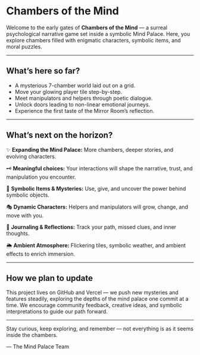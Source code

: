 # Chambers of the Mind

Welcome to the early gates of **Chambers of the Mind** — a surreal psychological narrative game set inside a symbolic Mind Palace. Here, you explore chambers filled with enigmatic characters, symbolic items, and moral puzzles.

---

## What’s here so far?

- A mysterious 7-chamber world laid out on a grid.
- Move your glowing player tile step-by-step.
- Meet manipulators and helpers through poetic dialogue.
- Unlock doors leading to non-linear emotional journeys.
- Experience the first taste of the Mirror Room’s reflection.

---

## What’s next on the horizon?

✨ **Expanding the Mind Palace:** More chambers, deeper stories, and evolving characters.

🗝️ **Meaningful choices:** Your interactions will shape the narrative, trust, and manipulation you encounter.

🧩 **Symbolic Items & Mysteries:** Use, give, and uncover the power behind symbolic objects.

🎭 **Dynamic Characters:** Helpers and manipulators will grow, change, and move with you.

📓 **Journaling & Reflections:** Track your path, missed clues, and inner thoughts.

🌦️ **Ambient Atmosphere:** Flickering tiles, symbolic weather, and ambient effects to enrich immersion.

---

## How we plan to update

This project lives on GitHub and Vercel — we push new mysteries and features steadily, exploring the depths of the mind palace one commit at a time. We encourage community feedback, creative ideas, and symbolic interpretations to guide our path forward.

---

Stay curious, keep exploring, and remember — not everything is as it seems inside the chambers.

— The Mind Palace Team